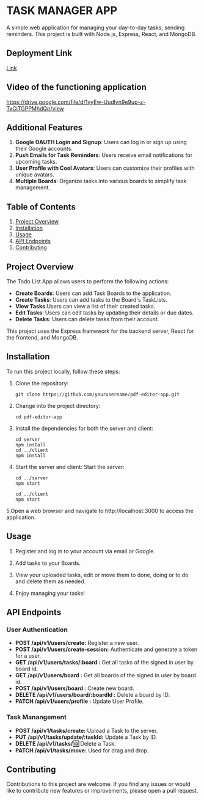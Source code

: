 ﻿# TASK MANAGER APP

A simple web application for managing your day-to-day tasks, sending reminders. This project is built with Node.js, Express, React, and MongoDB.

## Deployment Link

[Link](https://task-manager-x73d.onrender.com/)

## Video of the functioning application

https://drive.google.com/file/d/1yyEw-Uudlvn9e9up-z-TxCiTGPPMhdQp/view

## Additional Features

1. **Google OAUTH Login and Signup**: Users can log in or sign up using their Google accounts.
2. **Push Emails for Task Reminders**: Users receive email notifications for upcoming tasks.
3. **User Profile with Cool Avatars**: Users can customize their profiles with unique avatars.
4. **Multiple Boards**: Organize tasks into various boards to simplify task management.


## Table of Contents

1. [Project Overview](#project-overview)
2. [Installation](#installation)
3. [Usage](#usage)
4. [API Endpoints](#api-endpoints)
5. [Contributing](#contributing)

## Project Overview

The Todo List App allows users to perform the following actions:

- **Create Boards**: Users can add Task Boards to the application.
- **Create Tasks**: Users can add tasks to the Board's TaskLists.
- **View Tasks**:Users can view a list of their created tasks.
- **Edit Tasks**: Users can edit tasks by updating their details or due dates.
- **Delete Tasks**: Users can delete tasks from their account.

This project uses the Express framework for the backend server, React for the frontend, and MongoDB.

## Installation

To run this project locally, follow these steps:

1. Clone the repository:

   ```shell
   git clone https://github.com/yourusername/pdf-editor-app.git
   ```

2. Change into the project directory:

   ```shell
   cd pdf-editor-app
   ```

3. Install the dependencies for both the server and client:

   ```shell
   cd server
   npm install
   cd ../client
   npm install

   ```

4. Start the server and client:
   Start the server:

   ```shell
   cd ../server
   npm start

   cd ../client
   npm start

   ```

5.Open a web browser and navigate to http://localhost:3000 to access the application.

## Usage

1. Register and log in to your account via email or Google.

2. Add tasks to your Boards.

3. View your uploaded tasks, edit or move them to done, doing or to do and delete them as needed.

4. Enjoy managing your tasks!

## API Endpoints

### User Authentication

- **POST /api/v1/users/create:** Register a new user.
- **POST /api/v1/users/create-session:** Authenticate and generate a token for a user.
- **GET /api/v1/users/tasks/:board :** Get all tasks of the signed in user by board id.
- **GET /api/v1/users/board :** Get all boards of the signed in user by board id.
- **POST /api/v1/users/board :** Create new board.
- **DELETE /api/v1/users/board/:boardId :** Delete a board by ID.
- **PATCH /api/v1/users/profile :** Update User Profile.

### Task Manangement

- **POST /api/v1/tasks/create:** Upload a Task to the server.
- **PUT /api/v1/tasks/update/:taskId:** Update a Task by ID.
- **DELETE /api/v1/tasks/:id:** Delete a Task.
- **PATCH /api/v1/tasks/move:** Used for drag and drop.

## Contributing

Contributions to this project are welcome. If you find any issues or would like to contribute new features or improvements, please open a pull request.
